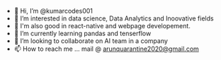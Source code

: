 - 👋 Hi, I’m @kumarcodes001
- 👀 I’m interested in data science, Data Analytics and Inoovative fields
- 👀 I'm also good in react-native and webpage developement.
- 🌱 I’m currently learning pandas and tenserflow
- 💞️ I’m looking to collaborate on AI team in a company
- 📫 How to reach me ... mail @ arunquarantine2020@gmail.com

<!---
kumarcodes001/kumarcodes001 is a ✨ special ✨ repository because its `README.md` (this file) appears on your GitHub profile.
You can click the Preview link to take a look at your changes.
--->

